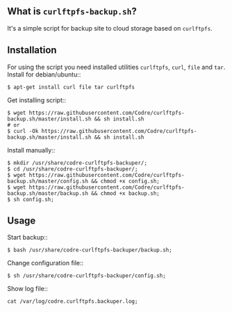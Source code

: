 What is ``curlftpfs-backup.sh``?
--------------------

It's a simple script for backup site to cloud storage based on
`curlftpfs`.

Installation
------------

For using the script you need installed utilities ``curlftpfs``, ``curl``, ``file`` and ``tar``.
Install for debian/ubuntu::

    $ apt-get install curl file tar curlftpfs

Get installing script::

    $ wget https://raw.githubusercontent.com/Codre/curlftpfs-backup.sh/master/install.sh && sh install.sh
    # or
    $ curl -Ok https://raw.githubusercontent.com/Codre/curlftpfs-backup.sh/master/install.sh && sh install.sh

Install manually::

    $ mkdir /usr/share/codre-curlftpfs-backuper/;
    $ cd /usr/share/codre-curlftpfs-backuper/;
    $ wget https://raw.githubusercontent.com/Codre/curlftpfs-backup.sh/master/config.sh && chmod +x config.sh;
    $ wget https://raw.githubusercontent.com/Codre/curlftpfs-backup.sh/master/backup.sh && chmod +x backup.sh;
    $ sh config.sh;
    
Usage
-----

Start backup::

    $ bash /usr/share/codre-curlftpfs-backuper/backup.sh;
    
Change configuration file::

    $ sh /usr/share/codre-curlftpfs-backuper/config.sh;
    
Show log file::

    cat /var/log/codre.curlftpfs.backuper.log;
